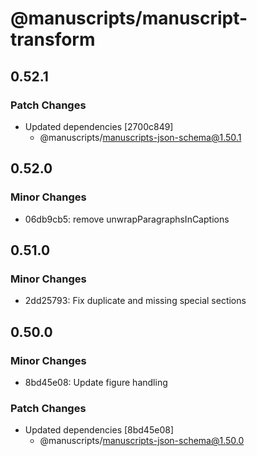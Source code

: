 # @manuscripts/manuscript-transform

## 0.52.1

### Patch Changes

- Updated dependencies [2700c849]
  - @manuscripts/manuscripts-json-schema@1.50.1

## 0.52.0

### Minor Changes

- 06db9cb5: remove unwrapParagraphsInCaptions

## 0.51.0

### Minor Changes

- 2dd25793: Fix duplicate and missing special sections

## 0.50.0

### Minor Changes

- 8bd45e08: Update figure handling

### Patch Changes

- Updated dependencies [8bd45e08]
  - @manuscripts/manuscripts-json-schema@1.50.0
